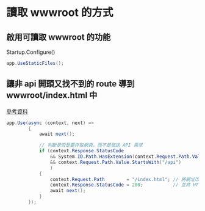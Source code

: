 # 讀取 wwwroot 的方式

## 啟用可讀取 wwwroot 的功能

Startup.Configure()

```csharp
app.UseStaticFiles();
```

## 讓非 api 開頭又找不到的 route 導到 wwwroot/index.html 中

[參考資料](https://blog.poychang.net/vue-cli-with-dotnet-core-api/)

```csharp
app.Use(async (context, next) =>
        {
            await next();

            // 判斷是否是要存取網頁，而不是發送 API 需求
            if (context.Response.StatusCode                             == 404   // 該資源不存在
                && System.IO.Path.HasExtension(context.Request.Path.Value) == false // 網址最後沒有帶副檔名
                && context.Request.Path.Value.StartsWith("/api")           == false // 網址不是 /api 開頭
                )
            {
                context.Request.Path        = "/index.html"; // 將網址改成 /index.html
                context.Response.StatusCode = 200;           // 並將 HTTP 狀態碼修改為 200 成功
                await next();
            }
        });
```
